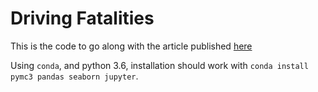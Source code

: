 # Driving Fatalities
This is the code to go along with the article published [here](https://colindcarroll.com/2017/12/07/does-this-convince-you-that-self-driving-cars-are-safe/)

Using `conda`, and python 3.6, installation should work with `conda install pymc3 pandas seaborn jupyter`.
